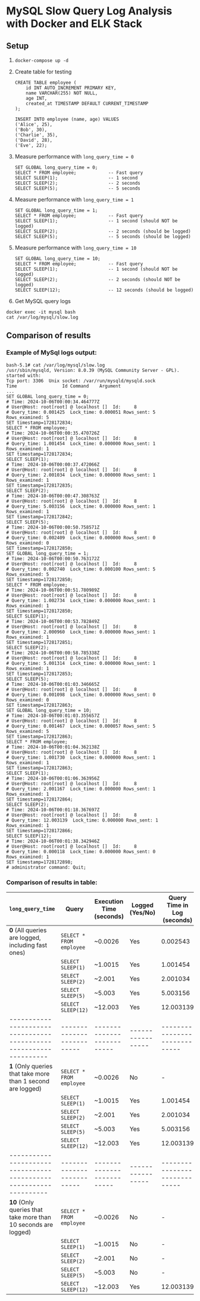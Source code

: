 # MySQL Slow Query Log Analysis with Docker and ELK Stack


## Setup
1. `docker-compose up -d`
2.  Create table for testing
    ```
    CREATE TABLE employee (
        id INT AUTO_INCREMENT PRIMARY KEY,
        name VARCHAR(255) NOT NULL,
        age INT,
        created_at TIMESTAMP DEFAULT CURRENT_TIMESTAMP
    );

    INSERT INTO employee (name, age) VALUES 
    ('Alice', 25),
    ('Bob', 30),
    ('Charlie', 35),
    ('David', 28),
    ('Eve', 22);
    ```

3. Measure performance with `long_query_time = 0`
    ```
    SET GLOBAL long_query_time = 0;
    SELECT * FROM employee;            -- Fast query
    SELECT SLEEP(1);                   -- 1 second
    SELECT SLEEP(2);                   -- 2 seconds
    SELECT SLEEP(5);                   -- 5 seconds
    ```

4. Measure performance with `long_query_time = 1`
    ```
    SET GLOBAL long_query_time = 1;
    SELECT * FROM employee;            -- Fast query
    SELECT SLEEP(1);                   -- 1 second (should NOT be logged)
    SELECT SLEEP(2);                   -- 2 seconds (should be logged)
    SELECT SLEEP(5);                   -- 5 seconds (should be logged)
    ```

4. Measure performance with `long_query_time = 10`
    ```
    SET GLOBAL long_query_time = 10;
    SELECT * FROM employee;            -- Fast query
    SELECT SLEEP(1);                   -- 1 second (should NOT be logged)
    SELECT SLEEP(2);                   -- 2 seconds (should NOT be logged)
    SELECT SLEEP(12);                  -- 12 seconds (should be logged)
    ```
5. Get MySQL query logs

```
docker exec -it mysql bash
cat /var/log/mysql/slow.log
```


## Comparison of results

### Example of MySql logs output:

```
bash-5.1# cat /var/log/mysql/slow.log
/usr/sbin/mysqld, Version: 8.0.39 (MySQL Community Server - GPL). started with:
Tcp port: 3306  Unix socket: /var/run/mysqld/mysqld.sock
Time                 Id Command    Argument
...
SET GLOBAL long_query_time = 0;
# Time: 2024-10-06T00:00:34.464777Z
# User@Host: root[root] @ localhost []  Id:     8
# Query_time: 0.001425  Lock_time: 0.000051 Rows_sent: 5  Rows_examined: 5
SET timestamp=1728172834;
SELECT * FROM employee;
# Time: 2024-10-06T00:00:35.470726Z
# User@Host: root[root] @ localhost []  Id:     8
# Query_time: 1.001454  Lock_time: 0.000000 Rows_sent: 1  Rows_examined: 1
SET timestamp=1728172834;
SELECT SLEEP(1);
# Time: 2024-10-06T00:00:37.472066Z
# User@Host: root[root] @ localhost []  Id:     8
# Query_time: 2.001034  Lock_time: 0.000000 Rows_sent: 1  Rows_examined: 1
SET timestamp=1728172835;
SELECT SLEEP(2);
# Time: 2024-10-06T00:00:47.308763Z
# User@Host: root[root] @ localhost []  Id:     8
# Query_time: 5.003156  Lock_time: 0.000000 Rows_sent: 1  Rows_examined: 1
SET timestamp=1728172842;
SELECT SLEEP(5);
# Time: 2024-10-06T00:00:50.758571Z
# User@Host: root[root] @ localhost []  Id:     8
# Query_time: 0.002409  Lock_time: 0.000000 Rows_sent: 0  Rows_examined: 0
SET timestamp=1728172850;
SET GLOBAL long_query_time = 1;
# Time: 2024-10-06T00:00:50.763172Z
# User@Host: root[root] @ localhost []  Id:     8
# Query_time: 0.002740  Lock_time: 0.000100 Rows_sent: 5  Rows_examined: 5
SET timestamp=1728172850;
SELECT * FROM employee;
# Time: 2024-10-06T00:00:51.780989Z
# User@Host: root[root] @ localhost []  Id:     8
# Query_time: 1.002734  Lock_time: 0.000000 Rows_sent: 1  Rows_examined: 1
SET timestamp=1728172850;
SELECT SLEEP(1);
# Time: 2024-10-06T00:00:53.782849Z
# User@Host: root[root] @ localhost []  Id:     8
# Query_time: 2.000960  Lock_time: 0.000000 Rows_sent: 1  Rows_examined: 1
SET timestamp=1728172851;
SELECT SLEEP(2);
# Time: 2024-10-06T00:00:58.785338Z
# User@Host: root[root] @ localhost []  Id:     8
# Query_time: 5.001314  Lock_time: 0.000000 Rows_sent: 1  Rows_examined: 1
SET timestamp=1728172853;
SELECT SLEEP(5);
# Time: 2024-10-06T00:01:03.346665Z
# User@Host: root[root] @ localhost []  Id:     8
# Query_time: 0.001098  Lock_time: 0.000000 Rows_sent: 0  Rows_examined: 0
SET timestamp=1728172863;
SET GLOBAL long_query_time = 10;
# Time: 2024-10-06T00:01:03.355657Z
# User@Host: root[root] @ localhost []  Id:     8
# Query_time: 0.001467  Lock_time: 0.000057 Rows_sent: 5  Rows_examined: 5
SET timestamp=1728172863;
SELECT * FROM employee;
# Time: 2024-10-06T00:01:04.362138Z
# User@Host: root[root] @ localhost []  Id:     8
# Query_time: 1.001730  Lock_time: 0.000000 Rows_sent: 1  Rows_examined: 1
SET timestamp=1728172863;
SELECT SLEEP(1);
# Time: 2024-10-06T00:01:06.363956Z
# User@Host: root[root] @ localhost []  Id:     8
# Query_time: 2.001167  Lock_time: 0.000000 Rows_sent: 1  Rows_examined: 1
SET timestamp=1728172864;
SELECT SLEEP(2);
# Time: 2024-10-06T00:01:18.367697Z
# User@Host: root[root] @ localhost []  Id:     8
# Query_time: 12.003139  Lock_time: 0.000000 Rows_sent: 1  Rows_examined: 1
SET timestamp=1728172866;
SELECT SLEEP(12);
# Time: 2024-10-06T00:01:38.342946Z
# User@Host: root[root] @ localhost []  Id:     8
# Query_time: 0.000118  Lock_time: 0.000000 Rows_sent: 0  Rows_examined: 1
SET timestamp=1728172898;
# administrator command: Quit;
```

### Comparison of results in table:

| `long_query_time`                                               | Query                    | Execution Time (seconds) | Logged (Yes/No) | Query Time in Log (seconds) |
|-----------------------------------------------------------------|--------------------------|--------------------------|-----------------|-----------------------------|
| **0** (All queries are logged, including fast ones)             | `SELECT * FROM employee`  | ~0.0026                  | Yes             | 0.002543                    |
|                                                                 | `SELECT SLEEP(1)`         | ~1.0015                  | Yes             | 1.001454                    |
|                                                                 | `SELECT SLEEP(2)`         | ~2.001                   | Yes             | 2.001034                    |
|                                                                 | `SELECT SLEEP(5)`         | ~5.003                   | Yes             | 5.003156                    |
|                                                                 | `SELECT SLEEP(12)`        | ~12.003                  | Yes             | 12.003139                   |
|-----------------------------------------------------------------|--------------------------|--------------------------|-----------------|-----------------------------|
| **1** (Only queries that take more than 1 second are logged)    | `SELECT * FROM employee`  | ~0.0026                  | No              | -                           |
|                                                                 | `SELECT SLEEP(1)`         | ~1.0015                  | Yes             | 1.001454                    |
|                                                                 | `SELECT SLEEP(2)`         | ~2.001                   | Yes             | 2.001034                    |
|                                                                 | `SELECT SLEEP(5)`         | ~5.003                   | Yes             | 5.003156                    |
|                                                                 | `SELECT SLEEP(12)`        | ~12.003                  | Yes             | 12.003139                   |
|-----------------------------------------------------------------|--------------------------|--------------------------|-----------------|-----------------------------|
| **10** (Only queries that take more than 10 seconds are logged) | `SELECT * FROM employee`  | ~0.0026                  | No              | -                           |
|                                                                 | `SELECT SLEEP(1)`         | ~1.0015                  | No              | -                           |
|                                                                 | `SELECT SLEEP(2)`         | ~2.001                   | No              | -                           |
|                                                                 | `SELECT SLEEP(5)`         | ~5.003                   | No              | -                           |
|                                                                 | `SELECT SLEEP(12)`        | ~12.003                  | Yes             | 12.003139                   |
